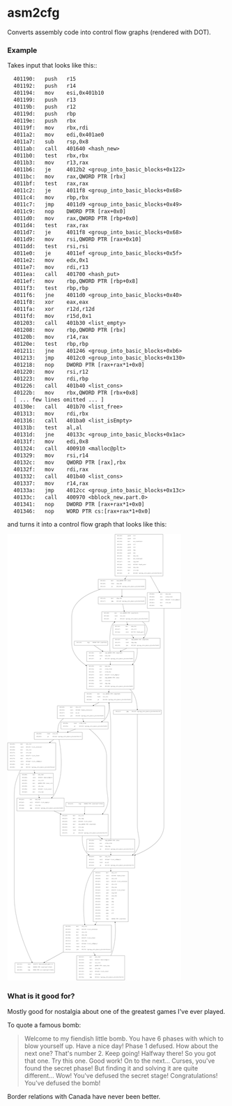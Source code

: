 # asm2cfg

Converts assembly code into control flow graphs (rendered with DOT).


### Example

Takes input that looks like this::

```
  401190:	push   r15
  401192:	push   r14
  401194:	mov    esi,0x401b10
  401199:	push   r13
  40119b:	push   r12
  40119d:	push   rbp
  40119e:	push   rbx
  40119f:	mov    rbx,rdi
  4011a2:	mov    edi,0x401ae0
  4011a7:	sub    rsp,0x8
  4011ab:	call   401640 <hash_new>
  4011b0:	test   rbx,rbx
  4011b3:	mov    r13,rax
  4011b6:	je     4012b2 <group_into_basic_blocks+0x122>
  4011bc:	mov    rax,QWORD PTR [rbx]
  4011bf:	test   rax,rax
  4011c2:	je     4011f8 <group_into_basic_blocks+0x68>
  4011c4:	mov    rbp,rbx
  4011c7:	jmp    4011d9 <group_into_basic_blocks+0x49>
  4011c9:	nop    DWORD PTR [rax+0x0]
  4011d0:	mov    rax,QWORD PTR [rbp+0x0]
  4011d4:	test   rax,rax
  4011d7:	je     4011f8 <group_into_basic_blocks+0x68>
  4011d9:	mov    rsi,QWORD PTR [rax+0x10]
  4011dd:	test   rsi,rsi
  4011e0:	je     4011ef <group_into_basic_blocks+0x5f>
  4011e2:	mov    edx,0x1
  4011e7:	mov    rdi,r13
  4011ea:	call   401700 <hash_put>
  4011ef:	mov    rbp,QWORD PTR [rbp+0x8]
  4011f3:	test   rbp,rbp
  4011f6:	jne    4011d0 <group_into_basic_blocks+0x40>
  4011f8:	xor    eax,eax
  4011fa:	xor    r12d,r12d
  4011fd:	mov    r15d,0x1
  401203:	call   401b30 <list_empty>
  401208:	mov    rbp,QWORD PTR [rbx]
  40120b:	mov    r14,rax
  40120e:	test   rbp,rbp
  401211:	jne    401246 <group_into_basic_blocks+0xb6>
  401213:	jmp    4012c0 <group_into_basic_blocks+0x130>
  401218:	nop    DWORD PTR [rax+rax*1+0x0]
  401220:	mov    rsi,r12
  401223:	mov    rdi,rbp
  401226:	call   401b40 <list_cons>
  40122b:	mov    rbx,QWORD PTR [rbx+0x8]
  [ ... few lines omitted ... ]
  40130e:	call   401b70 <list_free>
  401313:	mov    rdi,rbx
  401316:	call   401ba0 <list_isEmpty>
  40131b:	test   al,al
  40131d:	jne    40133c <group_into_basic_blocks+0x1ac>
  40131f:	mov    edi,0x8
  401324:	call   400910 <malloc@plt>
  401329:	mov    rsi,r14
  40132c:	mov    QWORD PTR [rax],rbx
  40132f:	mov    rdi,rax
  401332:	call   401b40 <list_cons>
  401337:	mov    r14,rax
  40133a:	jmp    4012cc <group_into_basic_blocks+0x13c>
  40133c:	call   400970 <bblock_new.part.0>
  401341:	nop    DWORD PTR [rax+rax*1+0x0]
  401346:	nop    WORD PTR cs:[rax+rax*1+0x0]
```

and turns it into a control flow graph that looks like this:

![example graph](./examples/example.png)


### What is it good for?

Mostly good for nostalgia about one of the greatest games I've ever played.

To quote a famous bomb:

> Welcome to my fiendish little bomb. You have 6 phases with
> which to blow yourself up. Have a nice day!
> Phase 1 defused. How about the next one?
> That's number 2.  Keep going!
> Halfway there!
> So you got that one.  Try this one.
> Good work!  On to the next...
> Curses, you've found the secret phase!
> But finding it and solving it are quite different...
> Wow! You've defused the secret stage!
> Congratulations! You've defused the bomb!

Border relations with Canada have never been better.
